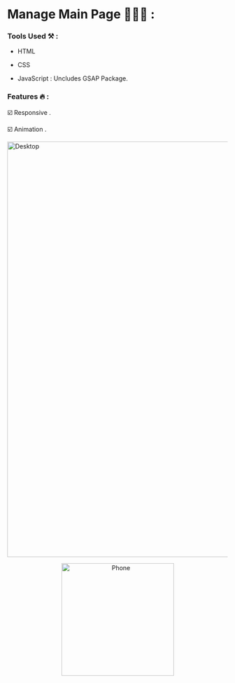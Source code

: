 # Manage Main Page 👨🏻‍💻 : 

### Tools Used ⚒️ : 

- HTML
  
- CSS 
  
- JavaScript : Uncludes GSAP Package.


### Features 🔥 :

☑️ Responsive .

☑️ Animation .

<img width="949" alt="Desktop" src="https://github.com/moadhamousti/Manage/assets/118165767/441cee80-07a5-460f-b5c4-d3e408389b73">


<p align="center">
  <img width="257" alt="Phone" src="https://github.com/moadhamousti/Manage/assets/118165767/0ffc5f76-ff65-43a7-8bc9-cbc51470a22b">
</p>

